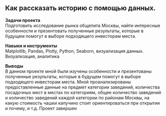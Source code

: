 ## Как рассказать историю с помощью данных.
**Задачи проекта**   
Подготовить исследование рынка общепита Москвы, найти интересные особенности и презентовать полученные результаты, которые в будущем помогут в выборе подходящего инвесторам места.

**Навыки и инструменты**   
Matplotlib, Pandas, Plotly, Python, Seaborn, визуализация данных.  
Визуализация, аналитика

**Выводы**   
В данном проекте мной были изучены особенности и презентованы полученные результаты, которые в будущем помогут в выборе подходящего инвесторам места. Мной проанализированы предоставленные данные на предмет категории заведений, количества посадочных мест в местах по категориям, общее количество заведений и количество заведений каждой категории по районам Москвы, на какую стоимость чашки капучино стоит ориентироваться при открытии и почему, и т.д. Проект завершен
